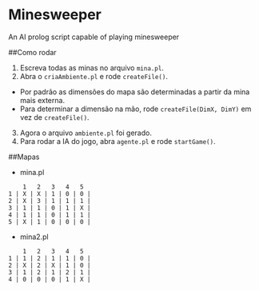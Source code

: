 # Minesweeper
An AI prolog script capable of playing minesweeper

##Como rodar
1. Escreva todas as minas no arquivo `mina.pl`.
2. Abra o `criaAmbiente.pl` e rode `createFile()`.
  * Por padrão as dimensões do mapa são determinadas a partir da mina mais externa.
  * Para determinar a dimensão na mão, rode `createFile(DimX, DimY)` em vez de `createFile()`.
3. Agora o arquivo `ambiente.pl` foi gerado.
4. Para rodar a IA do jogo, abra `agente.pl` e rode `startGame()`.

##Mapas
* mina.pl
```
    1   2   3   4   5   
1 | X | X | 1 | 0 | 0 |
2 | X | 3 | 1 | 1 | 1 |
3 | 1 | 1 | 0 | 1 | X |
4 | 1 | 1 | 0 | 1 | 1 |
5 | X | 1 | 0 | 0 | 0 |
```

* mina2.pl
```
    1   2   3   4   5
1 | 1 | 2 | 1 | 1 | 0 |
2 | X | 2 | X | 1 | 0 |
3 | 1 | 2 | 1 | 2 | 1 |
4 | 0 | 0 | 0 | 1 | X |

```